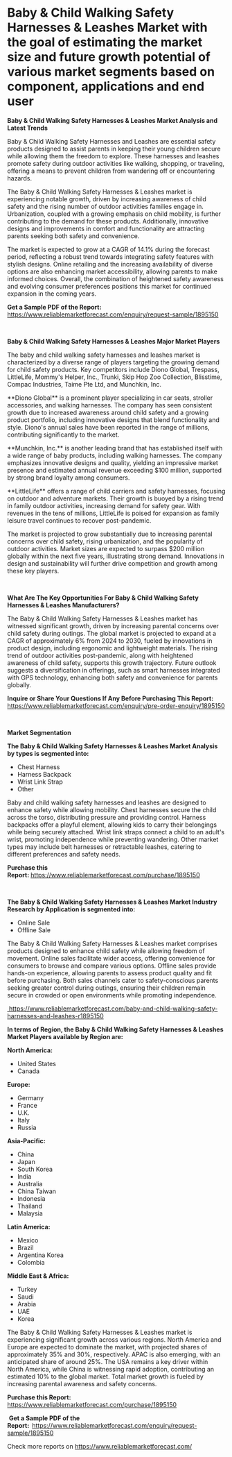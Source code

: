 <p><h1>Baby & Child Walking Safety Harnesses & Leashes Market with the goal of estimating the market size and future growth potential of various market segments based on component, applications and end user</h1></p><p><strong>Baby & Child Walking Safety Harnesses & Leashes Market Analysis and Latest Trends</strong></p>
<p><p>Baby & Child Walking Safety Harnesses and Leashes are essential safety products designed to assist parents in keeping their young children secure while allowing them the freedom to explore. These harnesses and leashes promote safety during outdoor activities like walking, shopping, or traveling, offering a means to prevent children from wandering off or encountering hazards.</p><p>The Baby & Child Walking Safety Harnesses & Leashes market is experiencing notable growth, driven by increasing awareness of child safety and the rising number of outdoor activities families engage in. Urbanization, coupled with a growing emphasis on child mobility, is further contributing to the demand for these products. Additionally, innovative designs and improvements in comfort and functionality are attracting parents seeking both safety and convenience. </p><p>The market is expected to grow at a CAGR of 14.1% during the forecast period, reflecting a robust trend towards integrating safety features with stylish designs. Online retailing and the increasing availability of diverse options are also enhancing market accessibility, allowing parents to make informed choices. Overall, the combination of heightened safety awareness and evolving consumer preferences positions this market for continued expansion in the coming years.</p></p>
<p><strong>Get a Sample PDF of the Report:&nbsp;</strong> <a href="https://www.reliablemarketforecast.com/enquiry/request-sample/1895150?utm_campaign=2190&utm_medium=2&utm_source=Github&utm_content=ia&utm_term=10022025&utm_id=baby-child-walking-safety-harnesses-leashes">https://www.reliablemarketforecast.com/enquiry/request-sample/1895150</a></p>
<p>&nbsp;</p>
<p><strong>Baby & Child Walking Safety Harnesses & Leashes Major Market Players</strong></p>
<p><p>The baby and child walking safety harnesses and leashes market is characterized by a diverse range of players targeting the growing demand for child safety products. Key competitors include Diono Global, Trespass, LittleLife, Mommy's Helper, Inc., Trunki, Skip Hop Zoo Collection, Blisstime, Compac Industries, Taime Pte Ltd, and Munchkin, Inc.</p><p>**Diono Global** is a prominent player specializing in car seats, stroller accessories, and walking harnesses. The company has seen consistent growth due to increased awareness around child safety and a growing product portfolio, including innovative designs that blend functionality and style. Diono's annual sales have been reported in the range of millions, contributing significantly to the market.</p><p>**Munchkin, Inc.** is another leading brand that has established itself with a wide range of baby products, including walking harnesses. The company emphasizes innovative designs and quality, yielding an impressive market presence and estimated annual revenue exceeding $100 million, supported by strong brand loyalty among consumers.</p><p>**LittleLife** offers a range of child carriers and safety harnesses, focusing on outdoor and adventure markets. Their growth is buoyed by a rising trend in family outdoor activities, increasing demand for safety gear. With revenues in the tens of millions, LittleLife is poised for expansion as family leisure travel continues to recover post-pandemic.</p><p>The market is projected to grow substantially due to increasing parental concerns over child safety, rising urbanization, and the popularity of outdoor activities. Market sizes are expected to surpass $200 million globally within the next five years, illustrating strong demand. Innovations in design and sustainability will further drive competition and growth among these key players.</p></p>
<p>&nbsp;</p>
<p><strong>What Are The Key Opportunities For Baby & Child Walking Safety Harnesses & Leashes Manufacturers?</strong></p>
<p><p>The Baby & Child Walking Safety Harnesses & Leashes market has witnessed significant growth, driven by increasing parental concerns over child safety during outings. The global market is projected to expand at a CAGR of approximately 6% from 2024 to 2030, fueled by innovations in product design, including ergonomic and lightweight materials. The rising trend of outdoor activities post-pandemic, along with heightened awareness of child safety, supports this growth trajectory. Future outlook suggests a diversification in offerings, such as smart harnesses integrated with GPS technology, enhancing both safety and convenience for parents globally.</p></p>
<p><strong>Inquire or Share Your Questions If Any Before Purchasing This Report:</strong> <a href="https://www.reliablemarketforecast.com/enquiry/pre-order-enquiry/1895150?utm_campaign=2190&utm_medium=2&utm_source=Github&utm_content=ia&utm_term=10022025&utm_id=baby-child-walking-safety-harnesses-leashes">https://www.reliablemarketforecast.com/enquiry/pre-order-enquiry/1895150</a></p>
<p>&nbsp;</p>
<p><strong>Market Segmentation</strong></p>
<p><strong>The Baby & Child Walking Safety Harnesses & Leashes Market Analysis by types is segmented into:</strong></p>
<p><ul><li>Chest Harness</li><li>Harness Backpack</li><li>Wrist Link Strap</li><li>Other</li></ul></p>
<p><p>Baby and child walking safety harnesses and leashes are designed to enhance safety while allowing mobility. Chest harnesses secure the child across the torso, distributing pressure and providing control. Harness backpacks offer a playful element, allowing kids to carry their belongings while being securely attached. Wrist link straps connect a child to an adult's wrist, promoting independence while preventing wandering. Other market types may include belt harnesses or retractable leashes, catering to different preferences and safety needs.</p></p>
<p><strong>Purchase this Report:&nbsp;</strong><a href="https://www.reliablemarketforecast.com/purchase/1895150?utm_campaign=2190&utm_medium=2&utm_source=Github&utm_content=ia&utm_term=10022025&utm_id=baby-child-walking-safety-harnesses-leashes">https://www.reliablemarketforecast.com/purchase/1895150</a></p>
<p>&nbsp;</p>
<p><strong>The Baby & Child Walking Safety Harnesses & Leashes Market Industry Research by Application is segmented into:</strong></p>
<p><ul><li>Online Sale</li><li>Offline Sale</li></ul></p>
<p><p>The Baby & Child Walking Safety Harnesses & Leashes market comprises products designed to enhance child safety while allowing freedom of movement. Online sales facilitate wider access, offering convenience for consumers to browse and compare various options. Offline sales provide hands-on experience, allowing parents to assess product quality and fit before purchasing. Both sales channels cater to safety-conscious parents seeking greater control during outings, ensuring their children remain secure in crowded or open environments while promoting independence.</p></p>
<p><a href="https://www.reliablemarketforecast.com/baby-and-child-walking-safety-harnesses-and-leashes-r1895150?utm_campaign=2190&utm_medium=2&utm_source=Github&utm_content=ia&utm_term=10022025&utm_id=baby-child-walking-safety-harnesses-leashes">&nbsp;https://www.reliablemarketforecast.com/baby-and-child-walking-safety-harnesses-and-leashes-r1895150</a></p>
<p><strong>In terms of Region, the Baby & Child Walking Safety Harnesses & Leashes Market Players available by Region are:</strong></p>
<p>
    <p> <strong> North America: </strong>
        <ul>
            <li>United States</li>
            <li>Canada</li>
        </ul>
        </p> 
    <p> <strong> Europe: </strong>
        <ul>
            <li>Germany</li>
            <li>France</li>
            <li>U.K.</li>
            <li>Italy</li>
            <li>Russia</li>
        </ul>
        </p> 
    <p> <strong> Asia-Pacific: </strong>
        <ul>
            <li>China</li>
            <li>Japan</li>
            <li>South Korea</li>
            <li>India</li>
            <li>Australia</li>
            <li>China Taiwan</li>
            <li>Indonesia</li>
            <li>Thailand</li>
            <li>Malaysia</li>
        </ul>
        </p> 
    <p> <strong> Latin America: </strong>
        <ul>
            <li>Mexico</li>
            <li>Brazil</li>
            <li>Argentina Korea</li>
            <li>Colombia</li>
        </ul>
        </p> 
    <p> <strong> Middle East & Africa: </strong>
        <ul>
            <li>Turkey</li>
            <li>Saudi</li>
            <li>Arabia</li>
            <li>UAE</li>
            <li>Korea</li>
        </ul>
    </p>
    </p>
<p><p>The Baby & Child Walking Safety Harnesses & Leashes market is experiencing significant growth across various regions. North America and Europe are expected to dominate the market, with projected shares of approximately 35% and 30%, respectively. APAC is also emerging, with an anticipated share of around 25%. The USA remains a key driver within North America, while China is witnessing rapid adoption, contributing an estimated 10% to the global market. Total market growth is fueled by increasing parental awareness and safety concerns.</p></p>
<p><strong>Purchase this Report: </strong><a href="https://www.reliablemarketforecast.com/purchase/1895150?utm_campaign=2190&utm_medium=2&utm_source=Github&utm_content=ia&utm_term=10022025&utm_id=baby-child-walking-safety-harnesses-leashes">https://www.reliablemarketforecast.com/purchase/1895150</a></p>
<p>&nbsp;<strong>Get a Sample PDF of the Report:&nbsp;&nbsp;</strong><a href="https://www.reliablemarketforecast.com/enquiry/request-sample/1895150?utm_campaign=2190&utm_medium=2&utm_source=Github&utm_content=ia&utm_term=10022025&utm_id=baby-child-walking-safety-harnesses-leashes">https://www.reliablemarketforecast.com/enquiry/request-sample/1895150</a></p>
<p><strong></strong></p>
<p>Check more reports on <a href="https://www.reliablemarketforecast.com/?utm_campaign=2190&utm_medium=2&utm_source=Github&utm_content=ia&utm_term=10022025&utm_id=baby-child-walking-safety-harnesses-leashes">https://www.reliablemarketforecast.com/</a></p>